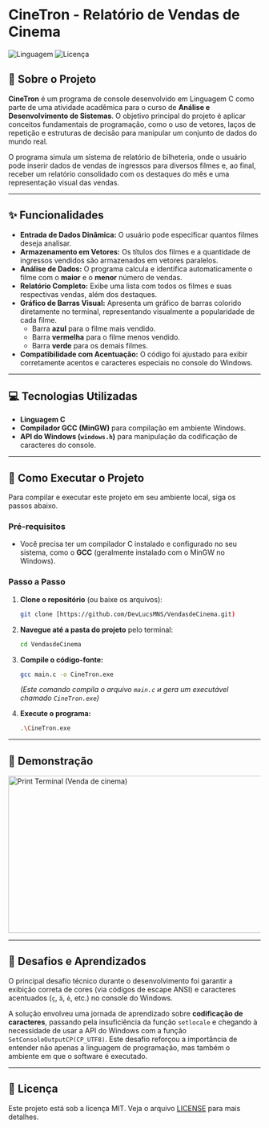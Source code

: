# CineTron - Relatório de Vendas de Cinema

![Linguagem](https://img.shields.io/badge/Linguagem-C-blue.svg)
![Licença](https://img.shields.io/badge/Licença-MIT-green.svg)

## 📖 Sobre o Projeto

**CineTron** é um programa de console desenvolvido em Linguagem C como parte de uma atividade acadêmica para o curso de **Análise e Desenvolvimento de Sistemas**. O objetivo principal do projeto é aplicar conceitos fundamentais de programação, como o uso de vetores, laços de repetição e estruturas de decisão para manipular um conjunto de dados do mundo real.

O programa simula um sistema de relatório de bilheteria, onde o usuário pode inserir dados de vendas de ingressos para diversos filmes e, ao final, receber um relatório consolidado com os destaques do mês e uma representação visual das vendas.

---

## ✨ Funcionalidades

* **Entrada de Dados Dinâmica:** O usuário pode especificar quantos filmes deseja analisar.
* **Armazenamento em Vetores:** Os títulos dos filmes e a quantidade de ingressos vendidos são armazenados em vetores paralelos.
* **Análise de Dados:** O programa calcula e identifica automaticamente o filme com o **maior** e o **menor** número de vendas.
* **Relatório Completo:** Exibe uma lista com todos os filmes e suas respectivas vendas, além dos destaques.
* **Gráfico de Barras Visual:** Apresenta um gráfico de barras colorido diretamente no terminal, representando visualmente a popularidade de cada filme.
    * Barra **azul** para o filme mais vendido.
    * Barra **vermelha** para o filme menos vendido.
    * Barra **verde** para os demais filmes.
* **Compatibilidade com Acentuação:** O código foi ajustado para exibir corretamente acentos e caracteres especiais no console do Windows.

---

## 💻 Tecnologias Utilizadas

* **Linguagem C**
* **Compilador GCC (MinGW)** para compilação em ambiente Windows.
* **API do Windows (`windows.h`)** para manipulação da codificação de caracteres do console.

---

## 🚀 Como Executar o Projeto

Para compilar e executar este projeto em seu ambiente local, siga os passos abaixo.

### Pré-requisitos

* Você precisa ter um compilador C instalado e configurado no seu sistema, como o **GCC** (geralmente instalado com o MinGW no Windows).

### Passo a Passo

1.  **Clone o repositório** (ou baixe os arquivos):
    ```bash
    git clone [https://github.com/DevLucsMNS/VendasdeCinema.git)
    ```

2.  **Navegue até a pasta do projeto** pelo terminal:
    ```bash
    cd VendasdeCinema
    ```

3.  **Compile o código-fonte:**
    ```bash
    gcc main.c -o CineTron.exe
    ```
    *(Este comando compila o arquivo `main.c` и gera um executável chamado `CineTron.exe`)*

4.  **Execute o programa:**
    ```bash
    .\CineTron.exe
    ```

---

## 📸 Demonstração

<img width="1597" height="313" alt="Print Terminal (Venda de cinema)" src="https://github.com/user-attachments/assets/579bb311-0e6e-4eee-9f96-379a56f5e8fa" />

---

## 🧠 Desafios e Aprendizados

O principal desafio técnico durante o desenvolvimento foi garantir a exibição correta de cores (via códigos de escape ANSI) e caracteres acentuados (`ç`, `ã`, `ê`, etc.) no console do Windows.

A solução envolveu uma jornada de aprendizado sobre **codificação de caracteres**, passando pela insuficiência da função `setlocale` e chegando à necessidade de usar a API do Windows com a função `SetConsoleOutputCP(CP_UTF8)`. Este desafio reforçou a importância de entender não apenas a linguagem de programação, mas também o ambiente em que o software é executado.

---

## 📝 Licença

Este projeto está sob a licença MIT. Veja o arquivo [LICENSE](LICENSE) para mais detalhes.

